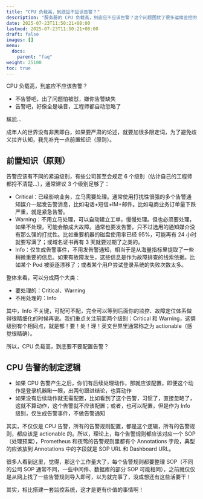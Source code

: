 ```yaml
---
title: "CPU 负载高，到底应不应该告警？"
description: "服务器的 CPU 负载高，到底应不应该告警？这个问题困扰了很多运维监控的从业人员，本文尝试给出一些建议。"
date: 2025-07-23T11:50:21+08:00
lastmod: 2025-07-23T11:50:21+08:00
draft: false
images: []
menu:
  docs:
    parent: "faq"
weight: 25100
toc: true
---
```


CPU 负载高，到底应不应该告警？

- 不告警吧，出了问题怕被怼，嫌你告警缺失
- 告警吧，好像全是噪音，工程师都自动忽略了

尴尬...

成年人的世界没有非黑即白，如果要严肃的论述，就要加很多限定词，为了避免歧义拉齐认知，我先补充一点前置知识（原则）。

## 前置知识（原则）

告警应该有不同的紧迫级别，有些公司甚至会规定 6 个级别（估计自己的工程师都捋不清楚...），通常建议 3 个级别足够了：

- Critical：已经影响业务，立马需要处理。通常使用打扰性很强的多个告警通知媒介一起发告警消息，比如电话+短信+IM+邮件。比如电商业务订单量下跌严重，就是紧急告警。
- Warning：不用立马处理，可以自动建立工单，慢慢处理。但也必须要处理，如果不处理，可能会酿成大故障。通常也要发告警，只不过选用的通知媒介没有那么强的打扰性。比如重要机器的磁盘使用率已经 95%，可能再有 24 小时就要写满了；或域名证书再有 3 天就要过期了之类的。
- Info：仅生成告警事件，不用发告警通知，相当于是从海量指标里提取了一些稍微重要的信息。如果有故障发生，这些信息是作为故障排查的线索依据。比如某个 Pod 被驱逐漂移了；或者某个用户尝试登录系统的失败次数太多。

整体来看，可以分成两个大类：

- 要处理的：Critical、Warning
- 不用处理的：Info

其中，Info 不关键，可配可不配，完全可以等到后面你的监控、故障定位体系做得很精细化的时候再说。我们重点关注前面两个级别：Critical 和 Warning，这俩级别有个相同点，就是都！要！处！理！英文世界里通常称之为 actionable（感觉很精确）。

所以，CPU 负载高，到底要不要配置告警？

## CPU 告警的制定逻辑

- 如果 CPU 告警产生之后，你们有后续处理动作，那就应该配置，即便这个动作是登录机器瞅一眼，出两句跟进结论，也算动作
- 如果没有后续动作就无需配置，比如看到了这个告警，习惯了，直接忽略了，这就不算动作，这个告警就不应该配置；或者，也可以配置，但是作为 Info 级别，仅生成告警事件，不做告警通知

其实，不仅仅是 CPU 告警，所有的告警规则配置，都是这个逻辑，所有的告警规则，都应该是 actionable 的。所以，理论上，每个告警规则都应该对应一个 SOP（处理预案），Prometheus 和夜莺的告警规则里都有个 Annotations 字段，典型的应该放到 Annotations 中的字段就是 SOP URL 和 Dashboard URL。

很多人看到这里，觉得，那这个工作量大了，每个告警规则都要整理 SOP（不同的公司 SOP 通常不同，一些中间件、数据库的部分 SOP 可能相同），之前就仅仅是从网上找了一些告警规则导入即可，以为就完事了，没成想还有这些活要干！

其实，相比搭建一套监控系统，这才是更有价值的事情啊！